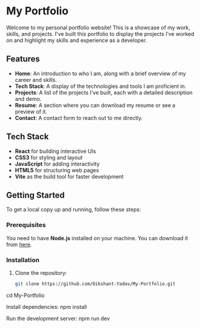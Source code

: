 # My Portfolio

Welcome to my personal portfolio website! This is a showcase of my work, skills, and projects. I've built this portfolio to display the projects I’ve worked on and highlight my skills and experience as a developer.

## Features
- **Home**: An introduction to who I am, along with a brief overview of my career and skills.
- **Tech Stack**: A display of the technologies and tools I am proficient in.
- **Projects**: A list of the projects I've built, each with a detailed description and demo.
- **Resume**: A section where you can download my resume or see a preview of it.
- **Contact**: A contact form to reach out to me directly.

## Tech Stack
- **React** for building interactive UIs  
- **CSS3** for styling and layout  
- **JavaScript** for adding interactivity  
- **HTML5** for structuring web pages  
- **Vite** as the build tool for faster development  

## Getting Started

To get a local copy up and running, follow these steps:

### Prerequisites
You need to have **Node.js** installed on your machine. You can download it from [here](https://nodejs.org/).

### Installation

1. Clone the repository:
   ```bash
   git clone https://github.com/Dikshant-Yadav/My-Portfolio.git
cd My-Portfolio


Install dependencies:
npm install

Run the development server:
npm run dev
